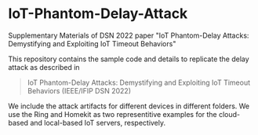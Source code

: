 # IoT-Phantom-Delay-Attack
Supplementary Materials of DSN 2022 paper "IoT Phantom-Delay Attacks: Demystifying and Exploiting IoT Timeout Behaviors"

This repository contains the sample code and details to replicate the delay attack as described in 
> IoT Phantom-Delay Attacks: Demystifying and Exploiting IoT Timeout Behaviors (IEEE/IFIP DSN 2022)

We include the attack artifacts for different devices in different folders. We use the Ring and Homekit as two representitive examples for the cloud-based and local-based IoT servers, respectively. 
